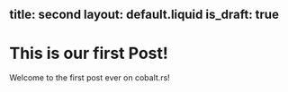 title: second
layout: default.liquid
is_draft: true
---
# This is our first Post!

Welcome to the first post ever on cobalt.rs!
